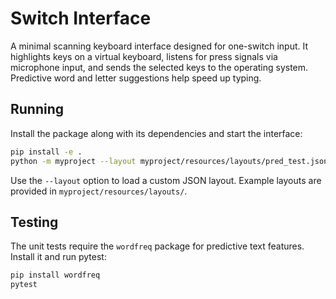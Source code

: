 # Switch Interface

A minimal scanning keyboard interface designed for one-switch input. It highlights keys on a virtual keyboard, listens for press signals via microphone input, and sends the selected keys to the operating system. Predictive word and letter suggestions help speed up typing.

## Running

Install the package along with its dependencies and start the interface:

```bash
pip install -e .
python -m myproject --layout myproject/resources/layouts/pred_test.json
```

Use the `--layout` option to load a custom JSON layout. Example layouts are provided in `myproject/resources/layouts/`.

## Testing

The unit tests require the `wordfreq` package for predictive text features. Install it and run pytest:

```bash
pip install wordfreq
pytest
```

